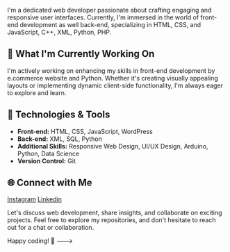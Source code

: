 I'm a dedicated web developer passionate about crafting engaging and responsive user interfaces. Currently, I'm immersed in the world of front-end development as well back-end, specializing in HTML, CSS, and JavaScript, C++, XML, Python, PHP.

## 🚀 What I'm Currently Working On
I'm actively working on enhancing my skills in front-end development by e.commerce website and Python. Whether it's creating visually appealing layouts or implementing dynamic client-side functionality, I'm always eager to explore and learn.

## 🔧 Technologies & Tools
- **Front-end:** HTML, CSS, JavaScript, WordPress
- **Back-end:** XML, SQL, Python
- **Additional Skills:** Responsive Web Design, UI/UX Design, Arduino, Python, Data Science
- **Version Control:** Git

## 🌐 Connect with Me

  [Instagram](https://instagram.com/ahmadkhan.17)
  [Linkedin](https://linkedin.com/in/ahmad-ali-12581b235)
  

Let's discuss web development, share insights, and collaborate on exciting projects. Feel free to explore my repositories, and don't hesitate to reach out for a chat or collaboration.

Happy coding! 🚀
--->

